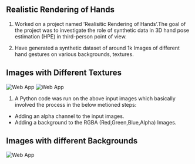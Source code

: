 ## Realistic Rendering of Hands

1. Worked on a project named ’Realisitic Rendering of Hands’.The goal of the
project was to investigate the role of synthetic data in 3D hand pose estimation
(HPE) in third-person point of view.

2. Have generated a synthetic dataset of around 1k Images of different hand
gestures on various backgrounds, textures.

## Images with Different Textures
![Web App](https://github.com/ChakitBhandari/PRISM/blob/main/Image2.png)
![Web App](https://github.com/ChakitBhandari/PRISM/blob/main/Image3.png)

1. A Python code was run on the above input images which basically involved the process in the below metioned steps:
  - Adding an alpha channel to the input images.
  - Adding a background to the RGBA (Red,Green,Blue,Alpha) Images.

## Images with different Backgrounds
![Web App](https://github.com/ChakitBhandari/Weather_Application/blob/main/WEBAPP.png)

